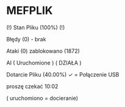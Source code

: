 # MEFPLIK



(!) Stan Pliku (100%) (!) 

Błędy (0) - brak 

Ataki (0) zablokowano (1872)

AI ( Uruchomione ) ( DZIAŁA )

Dotarcie Pliku (40.00%) ✓ = Połączenie USB

proszę czekać 10:02

( uruchomiono = docieranie)